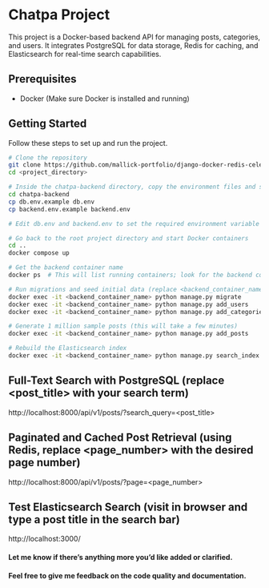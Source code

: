 # Chatpa Project

This project is a Docker-based backend API for managing posts, categories, and users. It integrates PostgreSQL for data storage, Redis for caching, and Elasticsearch for real-time search capabilities.

## Prerequisites

- Docker (Make sure Docker is installed and running)

## Getting Started

Follow these steps to set up and run the project.

```bash
# Clone the repository
git clone https://github.com/mallick-portfolio/django-docker-redis-celery-elasticsearch.git
cd <project_directory>

# Inside the chatpa-backend directory, copy the environment files and set values
cd chatpa-backend
cp db.env.example db.env
cp backend.env.example backend.env

# Edit db.env and backend.env to set the required environment variable values

# Go back to the root project directory and start Docker containers
cd ..
docker compose up

# Get the backend container name
docker ps  # This will list running containers; look for the backend container's name

# Run migrations and seed initial data (replace <backend_container_name> with the backend container name)
docker exec -it <backend_container_name> python manage.py migrate
docker exec -it <backend_container_name> python manage.py add_users
docker exec -it <backend_container_name> python manage.py add_categories

# Generate 1 million sample posts (this will take a few minutes)
docker exec -it <backend_container_name> python manage.py add_posts

# Rebuild the Elasticsearch index
docker exec -it <backend_container_name> python manage.py search_index --rebuild

```

## Full-Text Search with PostgreSQL (replace <post_title> with your search term)

http://localhost:8000/api/v1/posts/?search_query=<post_title>

## Paginated and Cached Post Retrieval (using Redis, replace <page_number> with the desired page number)

http://localhost:8000/api/v1/posts/?page=<page_number>

## Test Elasticsearch Search (visit in browser and type a post title in the search bar)

http://localhost:3000/

#### Let me know if there’s anything more you’d like added or clarified.

#### Feel free to give me feedback on the code quality and documentation.
